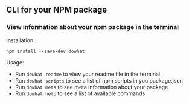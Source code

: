 ## CLI for your NPM package

### View information about your npm package in the terminal

Installation:

```
npm install --save-dev dowhat
```

Usage:

- Run `dowhat readme` to view your readme file in the terminal
- Run `dowhat scripts` to see a list of npm scripts in you package.json
- Run `dowhat meta` to see meta information about your package
- Run `dowhat help` to see a list of available commands
